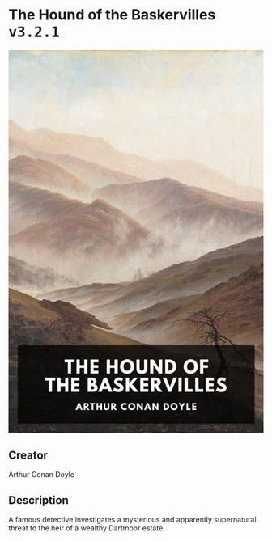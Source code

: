
# The Hound of the Baskervilles <kbd>v3.2.1</kbd>

<center>
  <img src="./cover-1024.jpg"/>
</center>

## Creator
Arthur Conan Doyle

## Description
A famous detective investigates a mysterious and apparently supernatural threat to the heir of a wealthy Dartmoor estate.
